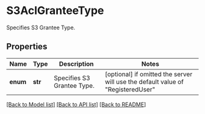 # S3AclGranteeType

Specifies S3 Grantee Type.

## Properties
Name | Type | Description | Notes
------------ | ------------- | ------------- | -------------
**enum** | **str** | Specifies S3 Grantee Type. | [optional]  if omitted the server will use the default value of "RegisteredUser"

[[Back to Model list]](../README.md#documentation-for-models) [[Back to API list]](../README.md#documentation-for-api-endpoints) [[Back to README]](../README.md)


